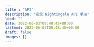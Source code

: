 ```yaml
---
title : "API"
description: "夜莺 Nightingale API 手册"
lead: ""
date: 2022-06-03T09:48:45+00:00
lastmod: 2022-06-03T09:48:45+00:00
draft: false
images: []
---
```

